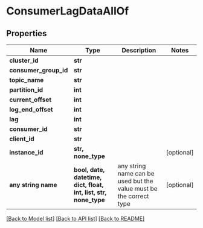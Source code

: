 # ConsumerLagDataAllOf


## Properties
Name | Type | Description | Notes
------------ | ------------- | ------------- | -------------
**cluster_id** | **str** |  | 
**consumer_group_id** | **str** |  | 
**topic_name** | **str** |  | 
**partition_id** | **int** |  | 
**current_offset** | **int** |  | 
**log_end_offset** | **int** |  | 
**lag** | **int** |  | 
**consumer_id** | **str** |  | 
**client_id** | **str** |  | 
**instance_id** | **str, none_type** |  | [optional] 
**any string name** | **bool, date, datetime, dict, float, int, list, str, none_type** | any string name can be used but the value must be the correct type | [optional]

[[Back to Model list]](../README.md#documentation-for-models) [[Back to API list]](../README.md#documentation-for-api-endpoints) [[Back to README]](../README.md)


